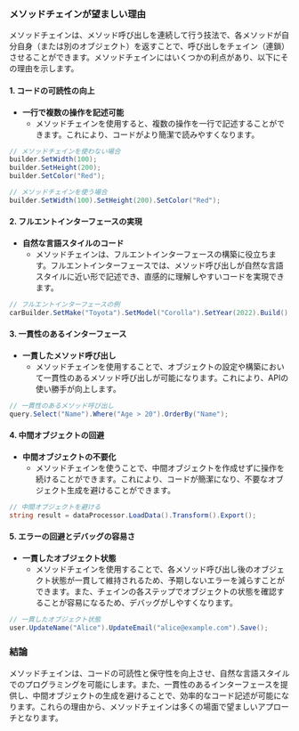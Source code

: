 ### メソッドチェインが望ましい理由

メソッドチェインは、メソッド呼び出しを連続して行う技法で、各メソッドが自分自身（または別のオブジェクト）を返すことで、呼び出しをチェイン（連鎖）させることができます。メソッドチェインにはいくつかの利点があり、以下にその理由を示します。

#### 1. **コードの可読性の向上**

- **一行で複数の操作を記述可能**
  - メソッドチェインを使用すると、複数の操作を一行で記述することができます。これにより、コードがより簡潔で読みやすくなります。

```csharp
// メソッドチェインを使わない場合
builder.SetWidth(100);
builder.SetHeight(200);
builder.SetColor("Red");

// メソッドチェインを使う場合
builder.SetWidth(100).SetHeight(200).SetColor("Red");
```

#### 2. **フルエントインターフェースの実現**

- **自然な言語スタイルのコード**
  - メソッドチェインは、フルエントインターフェースの構築に役立ちます。フルエントインターフェースでは、メソッド呼び出しが自然な言語スタイルに近い形で記述でき、直感的に理解しやすいコードを実現できます。

```csharp
// フルエントインターフェースの例
carBuilder.SetMake("Toyota").SetModel("Corolla").SetYear(2022).Build();
```

#### 3. **一貫性のあるインターフェース**

- **一貫したメソッド呼び出し**
  - メソッドチェインを使用することで、オブジェクトの設定や構築において一貫性のあるメソッド呼び出しが可能になります。これにより、APIの使い勝手が向上します。

```csharp
// 一貫性のあるメソッド呼び出し
query.Select("Name").Where("Age > 20").OrderBy("Name");
```

#### 4. **中間オブジェクトの回避**

- **中間オブジェクトの不要化**
  - メソッドチェインを使うことで、中間オブジェクトを作成せずに操作を続けることができます。これにより、コードが簡潔になり、不要なオブジェクト生成を避けることができます。

```csharp
// 中間オブジェクトを避ける
string result = dataProcessor.LoadData().Transform().Export();
```

#### 5. **エラーの回避とデバッグの容易さ**

- **一貫したオブジェクト状態**
  - メソッドチェインを使用することで、各メソッド呼び出し後のオブジェクト状態が一貫して維持されるため、予期しないエラーを減らすことができます。また、チェインの各ステップでオブジェクトの状態を確認することが容易になるため、デバッグがしやすくなります。

```csharp
// 一貫したオブジェクト状態
user.UpdateName("Alice").UpdateEmail("alice@example.com").Save();
```

### 結論

メソッドチェインは、コードの可読性と保守性を向上させ、自然な言語スタイルでのプログラミングを可能にします。また、一貫性のあるインターフェースを提供し、中間オブジェクトの生成を避けることで、効率的なコード記述が可能になります。これらの理由から、メソッドチェインは多くの場面で望ましいアプローチとなります。
